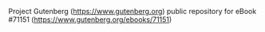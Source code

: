 Project Gutenberg (https://www.gutenberg.org) public repository for
eBook #71151 (https://www.gutenberg.org/ebooks/71151)
